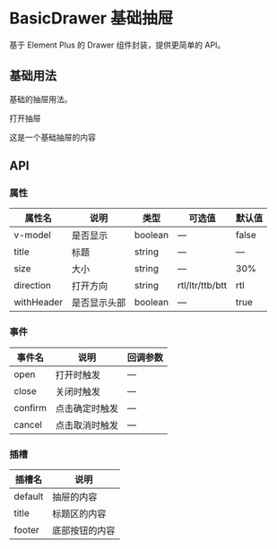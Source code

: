 # BasicDrawer 基础抽屉

基于 Element Plus 的 Drawer 组件封装，提供更简单的 API。

## 基础用法

基础的抽屉用法。

<div class="demo-block">
  <my-button @click="visible = true">打开抽屉</my-button>
  <basic-drawer
    v-model="visible"
    title="基础抽屉"
    size="30%"
  >
    <p>这是一个基础抽屉的内容</p>
  </basic-drawer>
</div> 

## API

### 属性

| 属性名    | 说明       | 类型    | 可选值                | 默认值  |
|-----------|------------|---------|----------------------|---------|
| v-model   | 是否显示   | boolean | —                    | false   |
| title     | 标题       | string  | —                    | —       |
| size      | 大小       | string  | —                    | 30%     |
| direction | 打开方向   | string  | rtl/ltr/ttb/btt      | rtl     |
| withHeader| 是否显示头部| boolean | —                    | true    |

### 事件

| 事件名  | 说明           | 回调参数 |
|---------|----------------|----------|
| open    | 打开时触发     | —        |
| close   | 关闭时触发     | —        |
| confirm | 点击确定时触发 | —        |
| cancel  | 点击取消时触发 | —        |

### 插槽

| 插槽名   | 说明           |
|----------|----------------|
| default  | 抽屉的内容     |
| title    | 标题区的内容   |
| footer   | 底部按钮的内容 |